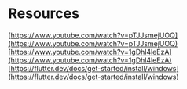 # Resources

[https://www.youtube.com/watch?v=pTJJsmejUOQ](https://www.youtube.com/watch?v=pTJJsmejUOQ)  
[https://www.youtube.com/watch?v=1gDhl4leEzA](https://www.youtube.com/watch?v=1gDhl4leEzA)  
[https://flutter.dev/docs/get-started/install/windows](https://flutter.dev/docs/get-started/install/windows)
